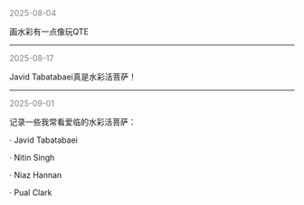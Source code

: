 
<span style="color: gray;">2025-08-04</span>

画水彩有一点像玩QTE

---
<span style="color: gray;">2025-08-17</span>

Javid Tabatabaei真是水彩活菩萨！

---
<span style="color: gray;">2025-09-01</span>

记录一些我常看爱临的水彩活菩萨：

· Javid Tabatabaei

· Nitin Singh

· Niaz Hannan

· Pual Clark


